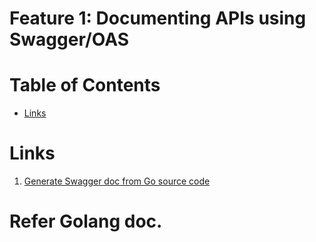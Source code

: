 
# Feature 1: Documenting APIs using Swagger/OAS

# Table of Contents

- [Links](#links)



# Links
1. [Generate Swagger doc from Go source code](https://medium.com/@pedram.esmaeeli/generate-swagger-specification-from-go-source-code-648615f7b9d9)


# Refer Golang doc.

